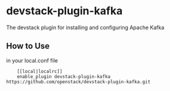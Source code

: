 # devstack-plugin-kafka

The devstack plugin for installing and configuring Apache Kafka

## How to Use

in your local.conf file

        [[local|localrc]]
        enable_plugin devstack-plugin-kafka https://github.com/openstack/devstack-plugin-kafka.git
